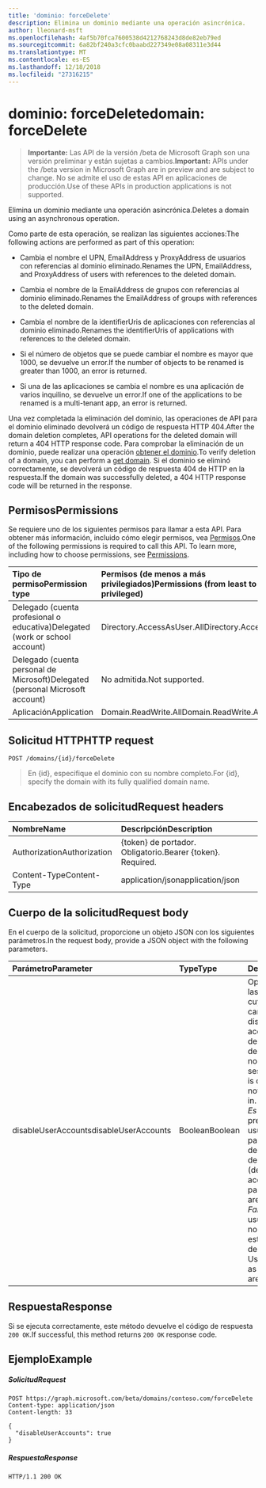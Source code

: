 ```yaml
---
title: 'dominio: forceDelete'
description: Elimina un dominio mediante una operación asincrónica.
author: lleonard-msft
ms.openlocfilehash: 4af5b70fca7600538d4212768243d8de82eb79ed
ms.sourcegitcommit: 6a82bf240a3cfc0baabd227349e08a08311e3d44
ms.translationtype: MT
ms.contentlocale: es-ES
ms.lasthandoff: 12/18/2018
ms.locfileid: "27316215"
---
```

# <a name="domain-forcedelete"></a><span data-ttu-id="146ae-103">dominio: forceDelete</span><span class="sxs-lookup"><span data-stu-id="146ae-103">domain: forceDelete</span></span>

> <span data-ttu-id="146ae-104">**Importante:** Las API de la versión /beta de Microsoft Graph son una versión preliminar y están sujetas a cambios.</span><span class="sxs-lookup"><span data-stu-id="146ae-104">**Important:** APIs under the /beta version in Microsoft Graph are in preview and are subject to change.</span></span> <span data-ttu-id="146ae-105">No se admite el uso de estas API en aplicaciones de producción.</span><span class="sxs-lookup"><span data-stu-id="146ae-105">Use of these APIs in production applications is not supported.</span></span>

<span data-ttu-id="146ae-106">Elimina un dominio mediante una operación asincrónica.</span><span class="sxs-lookup"><span data-stu-id="146ae-106">Deletes a domain using an asynchronous operation.</span></span>

<span data-ttu-id="146ae-107">Como parte de esta operación, se realizan las siguientes acciones:</span><span class="sxs-lookup"><span data-stu-id="146ae-107">The following actions are performed as part of this operation:</span></span>

* <span data-ttu-id="146ae-108">Cambia el nombre el UPN, EmailAddress y ProxyAddress de usuarios con referencias al dominio eliminado.</span><span class="sxs-lookup"><span data-stu-id="146ae-108">Renames the UPN, EmailAddress, and ProxyAddress of users with references to the deleted domain.</span></span>

* <span data-ttu-id="146ae-109">Cambia el nombre de la EmailAddress de grupos con referencias al dominio eliminado.</span><span class="sxs-lookup"><span data-stu-id="146ae-109">Renames the EmailAddress of groups with references to the deleted domain.</span></span>

* <span data-ttu-id="146ae-110">Cambia el nombre de la identifierUris de aplicaciones con referencias al dominio eliminado.</span><span class="sxs-lookup"><span data-stu-id="146ae-110">Renames the identifierUris of applications with references to the deleted domain.</span></span>

* <span data-ttu-id="146ae-111">Si el número de objetos que se puede cambiar el nombre es mayor que 1000, se devuelve un error.</span><span class="sxs-lookup"><span data-stu-id="146ae-111">If the number of objects to be renamed is greater than 1000, an error is returned.</span></span>

* <span data-ttu-id="146ae-112">Si una de las aplicaciones se cambia el nombre es una aplicación de varios inquilino, se devuelve un error.</span><span class="sxs-lookup"><span data-stu-id="146ae-112">If one of the applications to be renamed is a multi-tenant app, an error is returned.</span></span>

<span data-ttu-id="146ae-113">Una vez completada la eliminación del dominio, las operaciones de API para el dominio eliminado devolverá un código de respuesta HTTP 404.</span><span class="sxs-lookup"><span data-stu-id="146ae-113">After the domain deletion completes, API operations for the deleted domain will return a 404 HTTP response code.</span></span> <span data-ttu-id="146ae-114">Para comprobar la eliminación de un dominio, puede realizar una operación [obtener el dominio](domain-get.md).</span><span class="sxs-lookup"><span data-stu-id="146ae-114">To verify deletion of a domain, you can perform a [get domain](domain-get.md).</span></span> <span data-ttu-id="146ae-115">Si el dominio se eliminó correctamente, se devolverá un código de respuesta 404 de HTTP en la respuesta.</span><span class="sxs-lookup"><span data-stu-id="146ae-115">If the domain was successfully deleted, a 404 HTTP response code will be returned in the response.</span></span>

## <a name="permissions"></a><span data-ttu-id="146ae-116">Permisos</span><span class="sxs-lookup"><span data-stu-id="146ae-116">Permissions</span></span>

<span data-ttu-id="146ae-p103">Se requiere uno de los siguientes permisos para llamar a esta API. Para obtener más información, incluido cómo elegir permisos, vea [Permisos](/graph/permissions-reference).</span><span class="sxs-lookup"><span data-stu-id="146ae-p103">One of the following permissions is required to call this API. To learn more, including how to choose permissions, see [Permissions](/graph/permissions-reference).</span></span>


|<span data-ttu-id="146ae-119">Tipo de permiso</span><span class="sxs-lookup"><span data-stu-id="146ae-119">Permission type</span></span>      | <span data-ttu-id="146ae-120">Permisos (de menos a más privilegiados)</span><span class="sxs-lookup"><span data-stu-id="146ae-120">Permissions (from least to most privileged)</span></span>              |
|:--------------------|:---------------------------------------------------------|
|<span data-ttu-id="146ae-121">Delegado (cuenta profesional o educativa)</span><span class="sxs-lookup"><span data-stu-id="146ae-121">Delegated (work or school account)</span></span> | <span data-ttu-id="146ae-122">Directory.AccessAsUser.All</span><span class="sxs-lookup"><span data-stu-id="146ae-122">Directory.AccessAsUser.All</span></span>    |
|<span data-ttu-id="146ae-123">Delegado (cuenta personal de Microsoft)</span><span class="sxs-lookup"><span data-stu-id="146ae-123">Delegated (personal Microsoft account)</span></span> | <span data-ttu-id="146ae-124">No admitida.</span><span class="sxs-lookup"><span data-stu-id="146ae-124">Not supported.</span></span>    |
|<span data-ttu-id="146ae-125">Aplicación</span><span class="sxs-lookup"><span data-stu-id="146ae-125">Application</span></span> | <span data-ttu-id="146ae-126">Domain.ReadWrite.All</span><span class="sxs-lookup"><span data-stu-id="146ae-126">Domain.ReadWrite.All</span></span> |

## <a name="http-request"></a><span data-ttu-id="146ae-127">Solicitud HTTP</span><span class="sxs-lookup"><span data-stu-id="146ae-127">HTTP request</span></span>

<!-- { "blockType": "ignored" } -->
```http
POST /domains/{id}/forceDelete
```

> <span data-ttu-id="146ae-128">En {id}, especifique el dominio con su nombre completo.</span><span class="sxs-lookup"><span data-stu-id="146ae-128">For {id}, specify the domain with its fully qualified domain name.</span></span>

## <a name="request-headers"></a><span data-ttu-id="146ae-129">Encabezados de solicitud</span><span class="sxs-lookup"><span data-stu-id="146ae-129">Request headers</span></span>

| <span data-ttu-id="146ae-130">Nombre</span><span class="sxs-lookup"><span data-stu-id="146ae-130">Name</span></span>       | <span data-ttu-id="146ae-131">Descripción</span><span class="sxs-lookup"><span data-stu-id="146ae-131">Description</span></span>|
|:---------------|:----------|
| <span data-ttu-id="146ae-132">Authorization</span><span class="sxs-lookup"><span data-stu-id="146ae-132">Authorization</span></span>  | <span data-ttu-id="146ae-p104">{token} de portador. Obligatorio.</span><span class="sxs-lookup"><span data-stu-id="146ae-p104">Bearer {token}. Required.</span></span>|
| <span data-ttu-id="146ae-135">Content-Type</span><span class="sxs-lookup"><span data-stu-id="146ae-135">Content-Type</span></span>  | <span data-ttu-id="146ae-136">application/json</span><span class="sxs-lookup"><span data-stu-id="146ae-136">application/json</span></span> |

## <a name="request-body"></a><span data-ttu-id="146ae-137">Cuerpo de la solicitud</span><span class="sxs-lookup"><span data-stu-id="146ae-137">Request body</span></span>

<span data-ttu-id="146ae-138">En el cuerpo de la solicitud, proporcione un objeto JSON con los siguientes parámetros.</span><span class="sxs-lookup"><span data-stu-id="146ae-138">In the request body, provide a JSON object with the following parameters.</span></span>

| <span data-ttu-id="146ae-139">Parámetro</span><span class="sxs-lookup"><span data-stu-id="146ae-139">Parameter</span></span>    | <span data-ttu-id="146ae-140">Type</span><span class="sxs-lookup"><span data-stu-id="146ae-140">Type</span></span>   |<span data-ttu-id="146ae-141">Descripción</span><span class="sxs-lookup"><span data-stu-id="146ae-141">Description</span></span>|
|:---------------|:--------|:----------|
|<span data-ttu-id="146ae-142">disableUserAccounts</span><span class="sxs-lookup"><span data-stu-id="146ae-142">disableUserAccounts</span></span>|<span data-ttu-id="146ae-143">Boolean</span><span class="sxs-lookup"><span data-stu-id="146ae-143">Boolean</span></span>| <span data-ttu-id="146ae-144">Opción para deshabilitar las cuentas de usuario cuyo nombre ha cambiado.</span><span class="sxs-lookup"><span data-stu-id="146ae-144">Option to disable renamed user accounts.</span></span> <span data-ttu-id="146ae-145">Si una cuenta de usuario está deshabilitada, el usuario no podrá iniciar sesión.</span><span class="sxs-lookup"><span data-stu-id="146ae-145">If a user account is disabled, the user will not be allowed to sign in.</span></span><br><span data-ttu-id="146ae-146">*Es true* (valor predeterminado) - usuario cambió como parte de una operación de cuentas están deshabilitadas.</span><span class="sxs-lookup"><span data-stu-id="146ae-146">*True* (default) - User accounts renamed as part of this operation are disabled.</span></span><br><span data-ttu-id="146ae-147">*False* : las cuentas de usuario para cambiar el nombre como parte de esta operación no estén deshabilitados.</span><span class="sxs-lookup"><span data-stu-id="146ae-147">*False* - User accounts renamed as part of this operation are not disabled.</span></span> |

## <a name="response"></a><span data-ttu-id="146ae-148">Respuesta</span><span class="sxs-lookup"><span data-stu-id="146ae-148">Response</span></span>

<span data-ttu-id="146ae-149">Si se ejecuta correctamente, este método devuelve el código de respuesta `200 OK`.</span><span class="sxs-lookup"><span data-stu-id="146ae-149">If successful, this method returns `200 OK` response code.</span></span> 

## <a name="example"></a><span data-ttu-id="146ae-150">Ejemplo</span><span class="sxs-lookup"><span data-stu-id="146ae-150">Example</span></span>
##### <a name="request"></a><span data-ttu-id="146ae-151">Solicitud</span><span class="sxs-lookup"><span data-stu-id="146ae-151">Request</span></span>
<!-- {
  "blockType": "request",
  "name": "domain_forcedelete"
}-->
```http
POST https://graph.microsoft.com/beta/domains/contoso.com/forceDelete
Content-type: application/json
Content-length: 33

{
  "disableUserAccounts": true
}
```

##### <a name="response"></a><span data-ttu-id="146ae-152">Respuesta</span><span class="sxs-lookup"><span data-stu-id="146ae-152">Response</span></span>

<!-- {
  "blockType": "response",
  "truncated": true,
  "@odata.type": "microsoft.graph.None"
} -->

```http
HTTP/1.1 200 OK
```
<!-- uuid: 8fcb5dbc-d5aa-4681-8e31-b001d5168d79
2015-10-25 14:57:30 UTC -->
<!-- {
  "type": "#page.annotation",
  "description": "domain: forcedelete",
  "keywords": "",
  "section": "documentation",
  "tocPath": ""
}-->